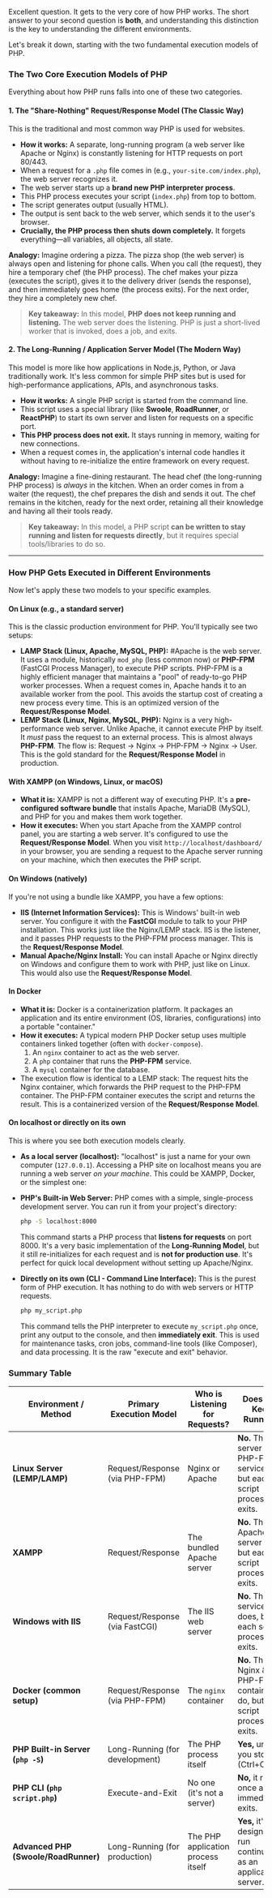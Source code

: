 Excellent question. It gets to the very core of how PHP works. The short answer to your second question is **both**, and understanding this distinction is the key to understanding the different environments.

Let's break it down, starting with the two fundamental execution models of PHP.

### The Two Core Execution Models of PHP

Everything about how PHP runs falls into one of these two categories.

#### 1. The "Share-Nothing" Request/Response Model (The Classic Way)

This is the traditional and most common way PHP is used for websites.

*   **How it works:** A separate, long-running program (a web server like Apache or Nginx) is constantly listening for HTTP requests on port 80/443.
*   When a request for a `.php` file comes in (e.g., `your-site.com/index.php`), the web server recognizes it.
*   The web server starts up a **brand new PHP interpreter process**.
*   This PHP process executes your script (`index.php`) from top to bottom.
*   The script generates output (usually HTML).
*   The output is sent back to the web server, which sends it to the user's browser.
*   **Crucially, the PHP process then shuts down completely.** It forgets everything—all variables, all objects, all state.

**Analogy:** Imagine ordering a pizza. The pizza shop (the web server) is always open and listening for phone calls. When you call (the request), they hire a temporary chef (the PHP process). The chef makes your pizza (executes the script), gives it to the delivery driver (sends the response), and then immediately goes home (the process exits). For the next order, they hire a completely new chef.

> **Key takeaway:** In this model, **PHP does not keep running and listening.** The web server does the listening. PHP is just a short-lived worker that is invoked, does a job, and exits.

#### 2. The Long-Running / Application Server Model (The Modern Way)

This model is more like how applications in Node.js, Python, or Java traditionally work. It's less common for simple PHP sites but is used for high-performance applications, APIs, and asynchronous tasks.

*   **How it works:** A single PHP script is started from the command line.
*   This script uses a special library (like **Swoole**, **RoadRunner**, or **ReactPHP**) to start its own server and listen for requests on a specific port.
*   **This PHP process does not exit.** It stays running in memory, waiting for new connections.
*   When a request comes in, the application's internal code handles it without having to re-initialize the entire framework on every request.

**Analogy:** Imagine a fine-dining restaurant. The head chef (the long-running PHP process) is *always* in the kitchen. When an order comes in from a waiter (the request), the chef prepares the dish and sends it out. The chef remains in the kitchen, ready for the next order, retaining all their knowledge and having all their tools ready.

> **Key takeaway:** In this model, a PHP script **can be written to stay running and listen for requests directly**, but it requires special tools/libraries to do so.

---

### How PHP Gets Executed in Different Environments

Now let's apply these two models to your specific examples.

#### On Linux (e.g., a standard server)

This is the classic production environment for PHP. You'll typically see two setups:

*   **LAMP Stack (Linux, Apache, MySQL, PHP):** #Apache is the web server. It uses a module, historically `mod_php` (less common now) or **PHP-FPM** (FastCGI Process Manager), to execute PHP scripts. PHP-FPM is a highly efficient manager that maintains a "pool" of ready-to-go PHP worker processes. When a request comes in, Apache hands it to an available worker from the pool. This avoids the startup cost of creating a new process every time. This is an optimized version of the **Request/Response Model**.
*   **LEMP Stack (Linux, Nginx, MySQL, PHP):** Nginx is a very high-performance web server. Unlike Apache, it cannot execute PHP by itself. It *must* pass the request to an external process. This is almost always **PHP-FPM**. The flow is: Request -> Nginx -> PHP-FPM -> Nginx -> User. This is the gold standard for the **Request/Response Model** in production.

#### With XAMPP (on Windows, Linux, or macOS)

*   **What it is:** XAMPP is not a different way of executing PHP. It's a **pre-configured software bundle** that installs Apache, MariaDB (MySQL), and PHP for you and makes them work together.
*   **How it executes:** When you start Apache from the XAMPP control panel, you are starting a web server. It's configured to use the **Request/Response Model**. When you visit `http://localhost/dashboard/` in your browser, you are sending a request to the Apache server running on your machine, which then executes the PHP script.

#### On Windows (natively)

If you're not using a bundle like XAMPP, you have a few options:

*   **IIS (Internet Information Services):** This is Windows' built-in web server. You configure it with the **FastCGI** module to talk to your PHP installation. This works just like the Nginx/LEMP stack. IIS is the listener, and it passes PHP requests to the PHP-FPM process manager. This is the **Request/Response Model**.
*   **Manual Apache/Nginx Install:** You can install Apache or Nginx directly on Windows and configure them to work with PHP, just like on Linux. This would also use the **Request/Response Model**.

#### In Docker

*   **What it is:** Docker is a containerization platform. It packages an application and its entire environment (OS, libraries, configurations) into a portable "container."
*   **How it executes:** A typical modern PHP Docker setup uses multiple containers linked together (often with `docker-compose`).
    1.  An `nginx` container to act as the web server.
    2.  A `php` container that runs the **PHP-FPM** service.
    3.  A `mysql` container for the database.
*   The execution flow is identical to a LEMP stack: The request hits the Nginx container, which forwards the PHP request to the PHP-FPM container. The PHP-FPM container executes the script and returns the result. This is a containerized version of the **Request/Response Model**.

#### On localhost or directly on its own

This is where you see both execution models clearly.

*   **As a local server (localhost):** "localhost" is just a name for your own computer (`127.0.0.1`). Accessing a PHP site on localhost means you are running a web server *on your machine*. This could be XAMPP, Docker, or the simplest one:
*   **PHP's Built-in Web Server:** PHP comes with a simple, single-process development server. You can run it from your project's directory:
    ```bash
    php -S localhost:8000
    ```
    This command starts a PHP process that **listens for requests** on port 8000. It's a very basic implementation of the **Long-Running Model**, but it still re-initializes for each request and is **not for production use**. It's perfect for quick local development without setting up Apache/Nginx.

*   **Directly on its own (CLI - Command Line Interface):** This is the purest form of PHP execution. It has nothing to do with web servers or HTTP requests.
    ```bash
    php my_script.php
    ```
    This command tells the PHP interpreter to execute `my_script.php` once, print any output to the console, and then **immediately exit**. This is used for maintenance tasks, cron jobs, command-line tools (like Composer), and data processing. It is the raw "execute and exit" behavior.

### Summary Table

| Environment / Method                 | Primary Execution Model        | Who is Listening for Requests?     | Does PHP Keep Running?                                                        |
| ------------------------------------ | ------------------------------ | ---------------------------------- | ----------------------------------------------------------------------------- |
| **Linux Server (LEMP/LAMP)**         | Request/Response (via PHP-FPM) | Nginx or Apache                    | **No.** The web server and PHP-FPM service do, but each script process exits. |
| **XAMPP**                            | Request/Response               | The bundled Apache server          | **No.** The Apache server does, but each script process exits.                |
| **Windows with IIS**                 | Request/Response (via FastCGI) | The IIS web server                 | **No.** The IIS service does, but each script process exits.                  |
| **Docker (common setup)**            | Request/Response (via PHP-FPM) | The `nginx` container              | **No.** The Nginx & PHP-FPM containers do, but each script process exits.     |
| **PHP Built-in Server (`php -S`)**   | Long-Running (for development) | The PHP process itself             | **Yes,** until you stop it (Ctrl+C).                                          |
| **PHP CLI (`php script.php`)**       | Execute-and-Exit               | No one (it's not a server)         | **No,** it runs once and immediately exits.                                   |
| **Advanced PHP (Swoole/RoadRunner)** | Long-Running (for production)  | The PHP application process itself | **Yes,** it's designed to run continuously as an application server.          |